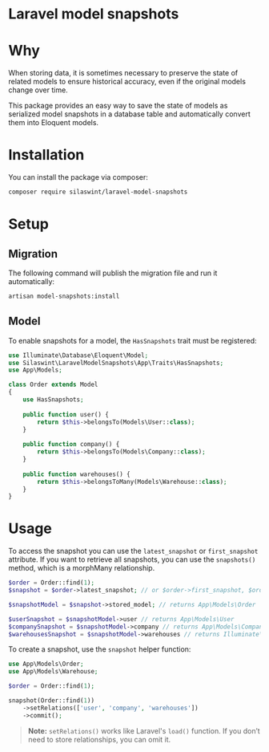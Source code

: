 # Laravel model snapshots

# Why
When storing data, it is sometimes necessary to preserve the state of related models to ensure historical accuracy, even if the original models change over time.

This package provides an easy way to save the state of models as serialized model snapshots in a database table and automatically convert them into Eloquent models.

# Installation
You can install the package via composer:

```bash
composer require silaswint/laravel-model-snapshots
```

# Setup

## Migration

The following command will publish the migration file and run it automatically:

```bash
artisan model-snapshots:install
```

## Model

To enable snapshots for a model, the `HasSnapshots` trait must be registered:

```php
use Illuminate\Database\Eloquent\Model;
use Silaswint\LaravelModelSnapshots\App\Traits\HasSnapshots;
use App\Models;

class Order extends Model
{
    use HasSnapshots;
    
    public function user() {
        return $this->belongsTo(Models\User::class);
    }
    
    public function company() {
        return $this->belongsTo(Models\Company::class);
    }
    
    public function warehouses() {
        return $this->belongsToMany(Models\Warehouse::class);
    }
}
```

# Usage
To access the snapshot you can use the `latest_snapshot` or `first_snapshot` attribute. If you want to retrieve all snapshots, you can use the `snapshots()` method, which is a morphMany relationship.

```php
$order = Order::find(1);
$snapshot = $order->latest_snapshot; // or $order->first_snapshot, $order->snapshots()

$snapshotModel = $snapshot->stored_model; // returns App\Models\Order

$userSnapshot = $snapshotModel->user // returns App\Models\User
$companySnapshot = $snapshotModel->company // returns App\Models\Company
$warehousesSnapshot = $snapshotModel->warehouses // returns Illuminate\Database\Eloquent\Collection<App\Models\Warehouse>
```

To create a snapshot, use the `snapshot` helper function:

```php
use App\Models\Order;
use App\Models\Warehouse;

$order = Order::find(1);

snapshot(Order::find(1))
    ->setRelations(['user', 'company', 'warehouses'])
    ->commit();
```
> **Note:** `setRelations()` works like Laravel's `load()` function. If you don’t need to store relationships, you can omit it.
